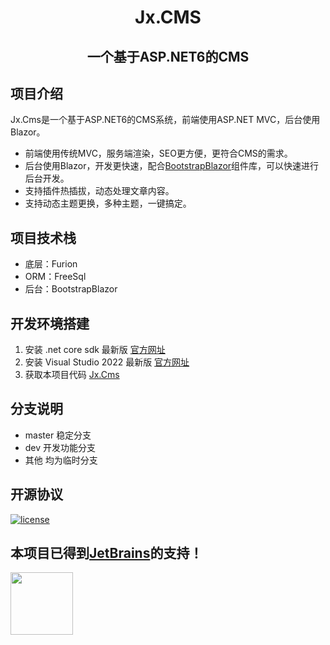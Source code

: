 <h1 align="center">Jx.CMS</h1>

<div align="center">
<h2>一个基于ASP.NET6的CMS</h2>

</div>

## 项目介绍
Jx.Cms是一个基于ASP.NET6的CMS系统，前端使用ASP.NET MVC，后台使用Blazor。

- 前端使用传统MVC，服务端渲染，SEO更方便，更符合CMS的需求。
- 后台使用Blazor，开发更快速，配合[BootstrapBlazor](https://gitee.com/LongbowEnterprise/BootstrapBlazor)组件库，可以快速进行后台开发。
- 支持插件热插拔，动态处理文章内容。
- 支持动态主题更换，多种主题，一键搞定。

## 项目技术栈

- 底层：Furion
- ORM：FreeSql
- 后台：BootstrapBlazor

## 开发环境搭建

1. 安装 .net core sdk 最新版 [官方网址](http://www.microsoft.com/net/download)
2. 安装 Visual Studio 2022 最新版 [官方网址](https://visualstudio.microsoft.com/vs/getting-started/)
3. 获取本项目代码 [Jx.Cms](https://github.com/j4587698/Jx.Cms)

## 分支说明

- master 稳定分支
- dev 开发功能分支
- 其他 均为临时分支

## 开源协议
[![license](https://img.shields.io/github/license/j4587698/Jx.Cms)](https://github.com/j4587698/Jx.Cms/blob/master/LICENSE)

## 本项目已得到[JetBrains](https://www.jetbrains.com/shop/eform/opensource)的支持！  
<img src="https://www.jetbrains.com/shop/static/images/jetbrains-logo-inv.svg" height="100"> 
